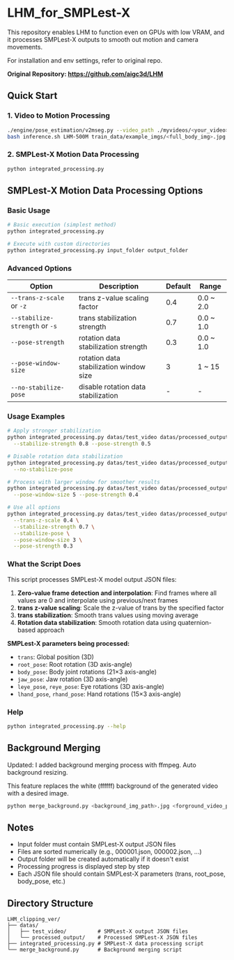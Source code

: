 # LHM_for_SMPLest-X

This repository enables LHM to function even on GPUs with low VRAM, and it processes SMPLest-X outputs to smooth out motion and camera movements.

For installation and env settings, refer to original repo.

**Original Repository: https://github.com/aigc3d/LHM**

## Quick Start

### 1. Video to Motion Processing
```bash
./engine/pose_estimation/v2mseg.py --video_path ./myvideos/<your_video>.mp4 --output_path ./myoutputs
bash inference.sh LHM-500M train_data/example_imgs/<full_body_img>.jpg myoutputs/<your_video>/smplx_params
```

### 2. SMPLest-X Motion Data Processing
```bash
python integrated_processing.py
```

## SMPLest-X Motion Data Processing Options

### Basic Usage
```bash
# Basic execution (simplest method)
python integrated_processing.py

# Execute with custom directories
python integrated_processing.py input_folder output_folder
```

### Advanced Options

| Option | Description | Default | Range |
|--------|-------------|---------|-------|
| `--trans-z-scale` or `-z` | trans z-value scaling factor | 0.4 | 0.0 ~ 2.0 |
| `--stabilize-strength` or `-s` | trans stabilization strength | 0.7 | 0.0 ~ 1.0 |
| `--pose-strength` | rotation data stabilization strength | 0.3 | 0.0 ~ 1.0 |
| `--pose-window-size` | rotation data stabilization window size | 3 | 1 ~ 15 |
| `--no-stabilize-pose` | disable rotation data stabilization | - | - |

### Usage Examples

```bash
# Apply stronger stabilization
python integrated_processing.py datas/test_video datas/processed_output \
  --stabilize-strength 0.8 --pose-strength 0.5

# Disable rotation data stabilization
python integrated_processing.py datas/test_video datas/processed_output \
  --no-stabilize-pose

# Process with larger window for smoother results
python integrated_processing.py datas/test_video datas/processed_output \
  --pose-window-size 5 --pose-strength 0.4

# Use all options
python integrated_processing.py datas/test_video datas/processed_output \
  --trans-z-scale 0.4 \
  --stabilize-strength 0.7 \
  --stabilize-pose \
  --pose-window-size 3 \
  --pose-strength 0.3
```

### What the Script Does

This script processes SMPLest-X model output JSON files:

1. **Zero-value frame detection and interpolation**: Find frames where all values are 0 and interpolate using previous/next frames
2. **trans z-value scaling**: Scale the z-value of trans by the specified factor
3. **trans stabilization**: Smooth trans values using moving average
4. **Rotation data stabilization**: Smooth rotation data using quaternion-based approach

**SMPLest-X parameters being processed:**
- `trans`: Global position (3D)
- `root_pose`: Root rotation (3D axis-angle)
- `body_pose`: Body joint rotations (21×3 axis-angle)
- `jaw_pose`: Jaw rotation (3D axis-angle)
- `leye_pose`, `reye_pose`: Eye rotations (3D axis-angle)
- `lhand_pose`, `rhand_pose`: Hand rotations (15×3 axis-angle)

### Help
```bash
python integrated_processing.py --help
```

## Background Merging

Updated: I added background merging process with ffmpeg. Auto background resizing.

This feature replaces the white (ffffff) background of the generated video with a desired image.

```bash
python merge_background.py <background_img_path>.jpg <forground_video_path>.mp4 <output_path>.mp4
```

## Notes

- Input folder must contain SMPLest-X output JSON files
- Files are sorted numerically (e.g., 000001.json, 000002.json, ...)
- Output folder will be created automatically if it doesn't exist
- Processing progress is displayed step by step
- Each JSON file should contain SMPLest-X parameters (trans, root_pose, body_pose, etc.)

## Directory Structure

```
LHM_clipping_ver/
├── datas/
│   ├── test_video/          # SMPLest-X output JSON files
│   └── processed_output/    # Processed SMPLest-X JSON files
├── integrated_processing.py # SMPLest-X data processing script
└── merge_background.py      # Background merging script
```
